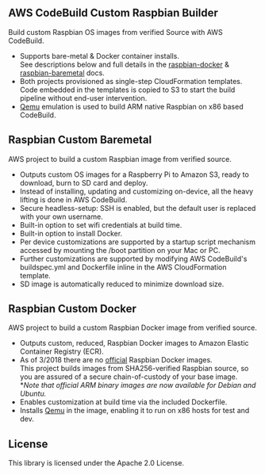 ## AWS CodeBuild Custom Raspbian Builder
Build custom Raspbian OS images from verified Source with AWS CodeBuild.
* Supports bare-metal & Docker container installs.  
See descriptions below and full details in the [raspbian-docker](./raspbian-docker/README.md) & [raspbian-baremetal](./raspbian-baremetal/README.md) docs.  
* Both projects provisioned as single-step CloudFormation templates.  
Code embedded in the templates is copied to S3 to start the build pipeline without end-user intervention.  
* [Qemu](https://www.qemu.org) emulation is used to build ARM native Raspbian on x86 based CodeBuild.  

## Raspbian Custom Baremetal
AWS project to build a custom Raspbian image from verified source.  
* Outputs custom OS images for a Raspberry Pi to Amazon S3, ready to download, burn to SD card and deploy.  
* Instead of installing, updating and customizing on-device, all the heavy lifting is done in AWS CodeBuild.  
* Secure headless-setup:  SSH is enabled, but the default user is replaced with your own username.  
* Built-in option to set wifi credentials at build time.  
* Built-in option to install Docker.  
* Per device customizations are supported by a startup script mechanism accessed by mounting the /boot partition on your Mac or PC.  
* Further customizations are supported by modifying AWS CodeBuild's buildspec.yml and Dockerfile inline in the AWS CloudFormation template.  
* SD image is automatically reduced to minimize download size.

## Raspbian Custom Docker
AWS project to build a custom Raspbian Docker image from verified source.  
* Outputs custom, reduced, Raspbian Docker images to Amazon Elastic Container Registry (ECR).  
* As of 3/2018 there are no [official](https://docs.docker.com/docker-hub/official_repos/) Raspbian Docker images.  
This project builds images from SHA256-verified Raspbian source, so you are assured of a secure chain-of-custody of your base image.  
**Note that official ARM binary images are now available for Debian and Ubuntu.*  
* Enables customization at build time via the included Dockerfile.  
* Installs [Qemu](https://www.qemu.org) in the image, enabling it to run on x86 hosts for test and dev.     

## License

This library is licensed under the Apache 2.0 License. 

